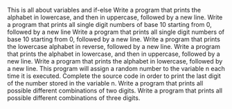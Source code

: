This is all about variables and if-else
Write a program that prints the alphabet in lowercase, and then in uppercase, followed by a new line.
Write a program that prints all single digit numbers of base 10 starting from 0, followed by a new line
Write a program that prints all single digit numbers of base 10 starting from 0, followed by a new line.
Write a program that prints the lowercase alphabet in reverse, followed by a new line.
Write a program that prints the alphabet in lowercase, and then in uppercase, followed by a new line.
Write a program that prints the alphabet in lowercase, followed by a new line.
This program will assign a random number to the variable n each time it is executed. Complete the source code in order to print the last digit of the number stored in the variable n.
Write a program that prints all possible different combinations of two digits.
Write a program that prints all possible different combinations of three digits.
